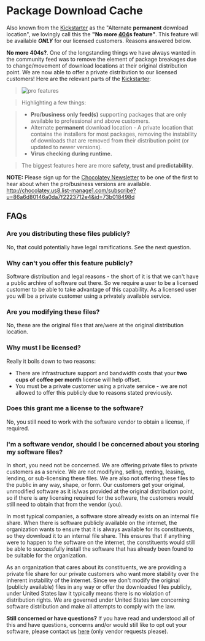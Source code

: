 # Package Download Cache
Also known from the [Kickstarter](https://www.kickstarter.com/projects/ferventcoder/chocolatey-the-alternative-windows-store-like-yum/description) as the "Alternate **permanent** download location", we lovingly call this the **"No more [404](https://en.wikipedia.org/wiki/HTTP_404)s feature"**. This feature will be available ***ONLY*** for our licensed customers. Reasons answered below.

**No more 404s?**. One of the longstanding things we have always wanted in the community feed was to remove the element of package breakages due to change/movement of download locations at their original distribution point. We are now able to offer a private distribution to our licensed customers! Here are the relevant parts of the [Kickstarter](https://www.kickstarter.com/projects/ferventcoder/chocolatey-the-alternative-windows-store-like-yum/description):

> ![pro features](https://cloud.githubusercontent.com/assets/63502/12588924/a2c8d49e-c420-11e5-93a0-f271b8b7c3e3.png)

> Highlighting a few things:

> * **Pro/business only feed(s)** supporting packages that are only available to professional and above customers. 
> * Alternate **permanent** download location - A private location that contains the installers for most packages, removing the instability of downloads that are removed from their distribution point (or updated to newer versions).
> * **Virus checking during runtime.**

> The biggest features here are more **safety, trust and predictability**.

**NOTE:** Please sign up for the [Chocolatey Newsletter](http://chocolatey.us8.list-manage1.com/subscribe?u=86a6d80146a0da7f2223712e4&id=73b018498d) to be one of the first to hear about when the pro/business versions are available. http://chocolatey.us8.list-manage1.com/subscribe?u=86a6d80146a0da7f2223712e4&id=73b018498d

## FAQs
### Are you distributing these files publicly?
No, that could potentially have legal ramifications. See the next question.

### Why can't you offer this feature publicly?
Software distribution and legal reasons - the short of it is that we can't have a public archive of software out there. So we require a user to be a licensed customer to be able to take advantage of this capability. As a licensed user you will be a private customer using a privately available service.

### Are you modifying these files?
No, these are the original files that are/were at the original distribution location.

### Why must I be licensed? 
Really it boils down to two reasons:

* There are infrastructure support and bandwidth costs that your **two cups of coffee per month** license will help offset.
* You must be a private customer using a private service - we are not allowed to offer this publicly due to reasons stated previously.

### Does this grant me a license to the software?
No, you still need to work with the software vendor to obtain a license, if required. 

### I'm a software vendor, should I be concerned about you storing my software files?
In short, you need not be concerned. We are offering private files to private customers as a service. We are not modifying, selling, renting, leasing, lending, or sub-licensing these files. We are also not offering these files to the public in any way, shape, or form. Our customers get your original, unmodified software as it is/was provided at the original distribution point, so if there is any licensing required for the software, the customers would still need to obtain that from the vendor (you).

In most typical companies, a software store already exists on an internal file share. When there is software publicly available on the internet, the organization wants to ensure that it is always available for its constituents, so they download it to an internal file share. This ensures that if anything were to happen to the software on the internet, the constituents would still be able to successfully install the software that has already been found to be suitable for the organization.

As an organization that cares about its constituents, we are providing a private file share for our private customers who want more stability over the inherent instability of the internet. Since we don't modify the original (publicly available) files in any way or offer the downloaded files publicly, under United States law it typically means there is no violation of distribution rights. We are governed under United States law concerning software distribution and make all attempts to comply with the law. 

**Still concerned or have questions?** If you have read and understood all of this and have questions, concerns and/or would still like to opt out your software, please contact us <a href="mailto:chocolateywebadmin at googlegroups dot com?subject=[Insert Your Software Name Here] - Chocolatey Community Feed Caching&body=Please fill in details of your request (remember to include the package page url, and the software name). Please remember to change the to address to a valid email address.">here</a> (only vendor requests please).